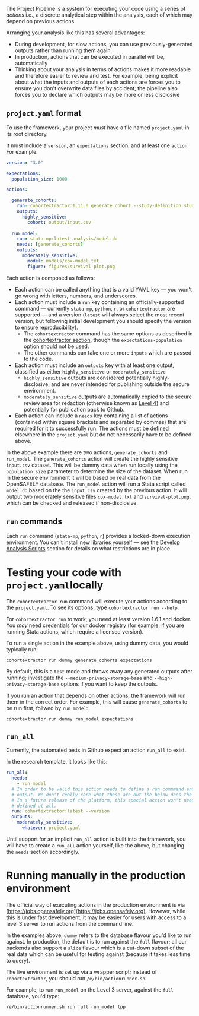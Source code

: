 The Project Pipeline is a system for executing your code using a series of _actions_ i.e., a discrete analytical step within the analysis, each of which may depend on previous actions. 

Arranging your analysis like this has several advantages:

- During development, for slow actions, you can use previously-generated outputs rather than running them again
- In production, actions that can be executed in parallel will be, automatically
- Thinking about your analysis in terms of actions makes it more readable and therefore easier to review and test.
For example, being explicit about what the inputs and outputs of each actions are forces you to ensure you don't overwrite data files by accident; the pipeline also forces you to declare which outputs may be more or less disclosive

## `project.yaml` format

To use the framework, your project _must_ have a file named `project.yaml` in its root directory.

It must include a `version`, an `expectations` section, and at least one `action`. For example:

```yaml
version: "3.0"

expectations:
  population_size: 1000

actions:

  generate_cohorts:
    run: cohortextractor:1.11.0 generate_cohort --study-definition study_definition
    outputs:
      highly_sensitive:
        cohort: output/input.csv
		
  run_model:
    run: stata-mp:latest analysis/model.do
    needs: [generate_cohorts]
    outputs:
      moderately_sensitive:
        model: models/cox-model.txt
		figure: figures/survival-plot.png
```

Each action is composed as follows:

* Each action can be called anything that is a valid YAML key &mdash; you won't go wrong with letters, numbers, and underscores.
* Each action must include a `run` key containing an officially-supported command &mdash; currently `stata-mp`, `python`, `r`, or `cohortextractor` are supported &mdash; and a version (`latest` will always select the most recent version, but following initial development you should specify the version to ensure reproducibility). 
	* The `cohortextractor` command has the same options as described in the [cohortextractor section](cohortextractor.md), though the `expectations-population` option should not be used.
	* The other commands can take one or more `inputs` which are passed to the code.
* Each action must include an `outputs` key with at least one output, classified as either `highly_sensitive` or `moderately_sensitive`
	* `highly_sensitive` outputs are considered potentially highly-disclosive, and are never intended for publishing outside the secure environment.
	* `moderately_sensitive` outputs are automatically copied to the secure review area for redaction (otherwise known as [Level 4](workflow-security-levels.md)) and potentially for publication back to Github.
* Each action can include a `needs` key containing a list of actions (contained within square brackets and separated by commas) that are required for it to successfully run. The actions must be defined elsewhere in the `project.yaml` but do not necessarily have to be defined above.

In the above example there are two actions, `generate_cohorts` and `run_model`.
The `generate_cohorts` action will create the highly sensitive `input.csv` dataset. This will be dummy data when run locally using the `population_size` parameter to determine the size of the dataset. When run in the secure environment it will be based on real data from the OpenSAFELY database. 
The `run_model` action will run a Stata script called `model.do` based on the the `input.csv` created by the previous action. It will output two moderately sensitive files `cox-model.txt` and `survival-plot.png`, which can be checked and released if non-disclosive.

## `run` commands

Each `run` command (`stata-mp`, `python`, `r`) provides a locked-down execution environment.
You can't install new libraries yourself &mdash; see the [Develop Analysis Scripts](workflow-develop-analysis-scripts.md) section for details on what restrictions are in place.


# Testing your code with `project.yaml`locally

The `cohortextractor run` command will execute your actions according to the `project.yaml`. 
To see its options, type `cohortextractor run --help`.

For `cohortextractor run` to work, you need at least version 1.6.1 and docker. 
You _may_ need credentials for our docker registry (for example, if you are running Stata actions, which require a licensed version).

To run a single action in the example above, using dummy data, you would typically run:

    cohortextractor run dummy generate_cohorts expectations

By default, this is a `test` mode and throws away any generated outputs after running; investigate the `--medium-privacy-storage-base` and `--high-privacy-storage-base` options if you want to keep the outputs.



If you run an action that depends on other actions, the framework will run them in the correct order. 
For example, this will cause `generate_cohorts` to be run first, follwed by `run_model`:

    cohortextractor run dummy run_model expectations

## `run_all`

Currently, the automated tests in Github expect an action `run_all` to exist.

In the research template, it looks like this:

```yaml
run_all:
  needs:
    - run_model
  # In order to be valid this action needs to define a run commmand and some
  # output. We don't really care what these are but the below does the trick.
  # In a future release of the platform, this special action won't need to be
  # defined at all.
  run: cohortextractor:latest --version
  outputs:
    moderately_sensitive:
      whatever: project.yaml
```

Until support for an implicit `run_all` action is built into the framework, you will have to create a `run_all` action yourself, like the above, but changing the `needs` section accordingly.

# Running manually in the production environment

The official way of executing actions in the production environment is via [https://jobs.opensafely.org](https://jobs.opensafely.org). 
However, while this is under fast development, it may be easier for users with access to a level 3 server to run actions from the command line.

In the examples above, `dummy` refers to the database flavour you'd like to run against. 
In production, the default is to run against the `full` flavour; all our backends also support a `slice` flavour which is a cut-down subset of the real data which can be useful for testing against (because it takes less time to query).

The live environment is set up via a wrapper script; instead of `cohortextractor`, you should run `/e/bin/actionrunner.sh`.

For example, to run `run_model` on the Level 3 server, against the `full` database, you'd type:

    /e/bin/actionrunner.sh run full run_model tpp
